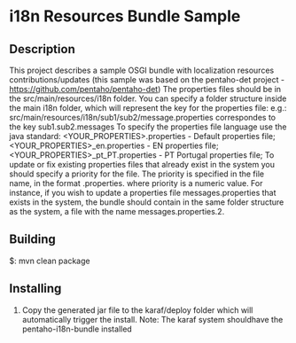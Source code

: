 i18n Resources Bundle Sample
============

Description
--------
This project describes a sample OSGI bundle with localization resources contributions/updates (this sample was based on
the pentaho-det project - https://github.com/pentaho/pentaho-det)
The properties files should be in the src/main/resources/i18n folder. You can specify a folder structure inside the main
i18n folder, which will represent the key for the properties file:
 e.g.: src/main/resources/i18n/sub1/sub2/message.properties correspondes to the key sub1.sub2.messages
To specify the properties file language use the java standard:
  <YOUR_PROPERTIES>.properties - Default properties file;
  <YOUR_PROPERTIES>_en.properties - EN properties file;
  <YOUR_PROPERTIES>_pt_PT.properties - PT Portugal properties file;
To update or fix existing properties files that already exist in the system you should specify a priority for the file.
The priority is specified in the file name, in the format <fileName>.properties.<proirity> where priority is a numeric value.
For instance, if you wish to update a properties file messages.properties that exists in the system, the bundle should
contain in the same folder structure as the system, a file with the name messages.properties.2.

Building
--------
$: mvn clean package

Installing
--------
1. Copy the generated jar file to the karaf/deploy folder which will automatically trigger the install.
Note: The karaf system shouldhave the pentaho-i18n-bundle installed

